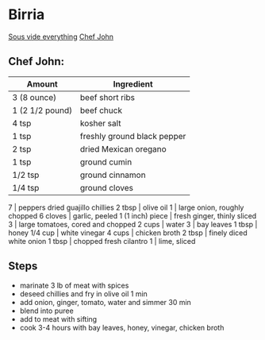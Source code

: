 # Birria

[Sous vide everything]()
[Chef John](https://www.youtube.com/watch?v=qqKNH2HRbD4)

## Chef John:


Amount | Ingredient
--- | ---
3 (8 ounce) | beef short ribs
1 (2 1/2 pound) | beef chuck
4 tsp | kosher salt
1 tsp | freshly ground black pepper
2 tsp | dried Mexican oregano
1 tsp | ground cumin
1/2 tsp | ground cinnamon
1/4 tsp | ground cloves


7 | peppers dried guajillo chillies
2 tbsp | olive oil
1 | large onion, roughly chopped
6 cloves | garlic, peeled
1 (1 inch) piece | fresh ginger, thinly sliced
3 | large tomatoes, cored and chopped
2 cups | water
3 | bay leaves
1 tbsp | honey
1/4 cup | white vinegar
4 cups | chicken broth
2 tbsp | finely diced white onion
1 tbsp | chopped fresh cilantro
1 | lime, sliced


## Steps
- marinate 3 lb of meat with spices
- deseed chillies and fry in olive oil 1 min
- add onion, ginger, tomato, water and simmer 30 min
- blend into puree
- add to meat with sifting
- cook 3-4 hours with bay leaves, honey, vinegar, chicken broth


